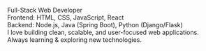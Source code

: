 Full-Stack Web Developer  
Frontend: HTML, CSS, JavaScript, React  
Backend: Node.js, Java (Spring Boot), Python (Django/Flask)  
I love building clean, scalable, and user-focused web applications.  
Always learning & exploring new technologies.
